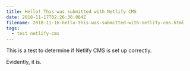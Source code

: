 ```yaml
---
title: Hello! This was submitted with Netlify CMS
date: 2018-11-17T02:26:30.084Z
filename: 2018-11-16-hello-this-was-submitted-with-netlify-cms.html
tags:
  - test netlify-cms
---
```

This is a test to determine if Netlify CMS is set up correctly.

Evidently, it is.
